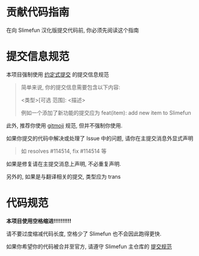 # 贡献代码指南

在向 Slimefun 汉化版提交代码前, 你必须先阅读这个指南

# 提交信息规范

本项目强制使用 [约定式提交](https://www.conventionalcommits.org/zh-hans/v1.0.0/) 的提交信息规范

> 简单来说, 你的提交信息需要包含以下内容:
> 
> <类型>[可选 范围]: <描述>
> 
> 例如一个添加了新功能的提交应为 feat(item): add new item to Slimefun

此外, 推荐你使用 [gitmoji](https://gitmoji.dev/) 规范, 但并不强制你使用.

如果你提交的代码中解决或处理了 Issue 中的问题, 请你在主提交消息外显式声明

> 如 resolves #114514, fix #114514 等

如果是修复请在主提交消息上声明, 不必重复声明.

另外的, 如果是与翻译相关的提交, 类型应为 trans



# 代码规范

**本项目使用空格缩进!!!!!!!!!!**

请不要过度缩减代码长度, 空格少了 Slimefun 也不会因此跑得更快.

如果你希望你的代码被合并至官方, 请遵守 Slimefun 主仓库的 [提交规范](https://github.com/Slimefun/Slimefun4/blob/master/CONTRIBUTING.md)